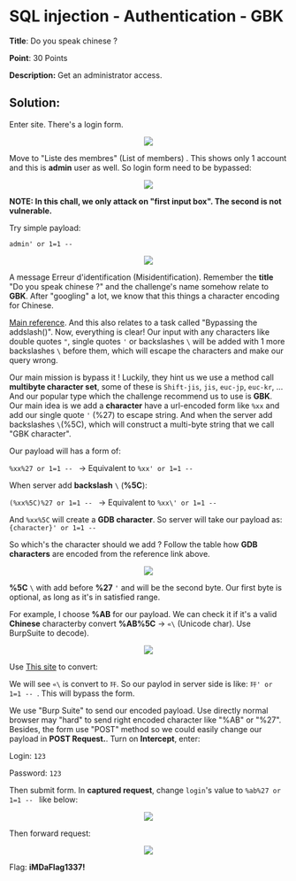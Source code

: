 # SQL injection - Authentication - GBK

**Title**: Do you speak chinese ?

**Point**: 30 Points 

**Description:** Get an administrator access.

## Solution:

Enter site. There's a login form.

<p align="center"> <img src="https://user-images.githubusercontent.com/48288606/160287236-efb8d3f9-4e61-4d13-9401-393aee4035d2.png"></p>

Move to "Liste des membres" (List of members) . This shows only 1 account and this is **admin** user as well. So login form need to be bypassed:

<p align="center"> <img src="https://user-images.githubusercontent.com/48288606/160287421-b19261b3-6ec7-4317-babf-24839e5abcd7.png"></p>

**NOTE: In this chall, we only attack on "first input box". The second is not vulnerable.**

Try simple payload:

```
admin' or 1=1 -- 
``` 

<p align="center"> <img src="https://user-images.githubusercontent.com/48288606/160287699-06189e43-edca-42ab-8cb1-24a7c1c5cf84.png"></p>

A message Erreur d'identification (Misidentification). Remember the **title** "Do you speak chinese ?" and the challenge's name somehow relate to **GBK**. After "googling" a lot, we know that this things a character encoding for Chinese. 

[Main reference](https://en.wikipedia.org/wiki/GBK_(character_encoding)#cite_note-gb18030-2005-7). And this also relates to a task called "Bypassing the addslash()". Now, everything is clear! Our input with any characters like double quotes `"`, single quotes `'` or backslashes `\` will be added with 1 more backslashes `\` before them, which will escape the characters and make our query wrong.

Our main mission is bypass it ! Luckily, they hint us we use a method call **multibyte character set**, some of these is `Shift-jis`, `jis`, `euc-jp`, `euc-kr`, ... And our popular type which the challenge recommend us to use is **GBK**. Our main idea is we add a **character** have a url-encoded form like `%xx` and add our single quote `'` (%27) to escape string. And when the server add backslashes `\`(%5C), which will construct a multi-byte string that we call "GBK character". 

Our payload will has a form of:

`%xx%27 or 1=1 -- ` -> Equivalent to `%xx' or 1=1 -- `

When server add **backslash** `\` (**%5C**):

`(%xx%5C)%27 or 1=1 -- ` -> Equivalent to `%xx\' or 1=1 --`

And `%xx%5C` will create a **GDB character**. So server will take our payload as: `{character}' or 1=1 -- ` 

So which's the character should we add ? Follow the table how **GDB characters** are encoded from the reference link above.

<p align="center"> <img src="https://user-images.githubusercontent.com/48288606/160288832-7abb3605-26ea-4e41-9bc3-f53381031107.png"></p>

**%5C** `\` with add before **%27** `'` and will be the second byte. Our first byte is optional, as long as it's in satisfied range. 

For example, I choose **%AB** for our payload. We can check it if it's a valid **Chinese** characterby convert **%AB%5C** -> `«\` (Unicode char). Use BurpSuite to decode). 

<p align="center"> <img src="https://user-images.githubusercontent.com/48288606/160289127-c5323ebe-a522-48f6-984e-72d5e942f048.png"></p>

Use [This site](https://www.njstar.com/cms/cjk-code-to-unicode-conversion) to convert:

We will see `«\` is convert to `玕`. So our paylod in server side is like: `玕' or 1=1 -- `. This will bypass the form.

We use "Burp Suite" to send our encoded payload. Use directly normal browser may "hard" to send right encoded character like "%AB" or "%27". Besides, the form use "POST" method so we could easily change our payload in **POST Request.**. Turn on **Intercept**, enter:

Login: `123`

Password: `123`

Then submit form. In **captured request**, change `login`'s value to `%ab%27 or 1=1 -- `  like below:

<p align="center"> <img src="https://user-images.githubusercontent.com/48288606/160289576-91b1a06b-b882-4f3a-9dfe-ef2a98f5d135.png"></p>

Then forward request:

<p align="center"> <img src="https://user-images.githubusercontent.com/48288606/160289619-fc214eb3-8ab0-4b77-a027-bbec890ee38e.png"></p>

Flag: **iMDaFlag1337!**
